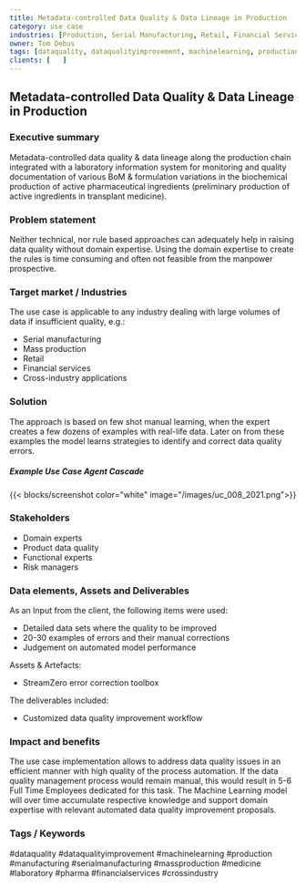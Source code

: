 ```yaml
---
title: Metadata-controlled Data Quality & Data Lineage in Production
category: use case
industries: [Production, Serial Manufacturing, Retail, Financial Services, Pharma, Medicine, Laboratory, Cross-industry]
owner: Tom Debus
tags: [dataquality, dataqualityimprovement, machinelearning, production, manufacturing, serialmanufacturing, financialservices, medicine, laboratory, pharma, crossindustry]
clients: [   ]
---
```


## Metadata-controlled Data Quality & Data Lineage in Production

### Executive summary
Metadata-controlled data quality & data lineage along the production chain integrated with a laboratory information system for monitoring and quality documentation of various BoM & formulation variations in the biochemical production of active pharmaceutical ingredients (preliminary production of active ingredients in transplant medicine).

### Problem statement
Neither technical, nor rule based approaches can adequately help in raising data quality without domain expertise.
Using the domain expertise to create the rules is time consuming and often not feasible from the manpower prospective.

### Target market / Industries
The use case is applicable to any industry dealing with large volumes of data if insufficient quality, e.g.:
- Serial manufacturing
- Mass production
- Retail
- Financial services
- Cross-industry applications

### Solution
The approach is based on few shot manual learning, when the expert creates a few dozens of examples with real-life data. Later on from these examples the model learns strategies to identify and correct data quality errors.

##### Example Use Case Agent Cascade
{{< blocks/screenshot color="white" image="/images/uc_008_2021.png">}}

### Stakeholders
- Domain experts
- Product data quality
- Functional experts
- Risk managers

### Data elements, Assets and Deliverables
As an Input from the client, the following items were used:
- Detailed data sets where the quality to be improved
- 20-30 examples of errors and their manual corrections
- Judgement on automated model performance

Assets & Artefacts:
- StreamZero error correction toolbox

The deliverables included:
- Customized data quality improvement workflow

### Impact and benefits
The use case implementation allows to address data quality issues in an efficient manner with high quality of the process automation. If the data quality management process would remain manual, this would result in 5-6 Full Time Employees dedicated for this task. The Machine Learning model will over time accumulate respective knowledge and support domain expertise with relevant automated data quality improvement proposals.

<!-- 8 Testimonials -->

### Tags / Keywords
#dataquality #dataqualityimprovement #machinelearning #production #manufacturing #serialmanufacturing #massproduction #medicine #laboratory #pharma #financialservices #crossindustry
